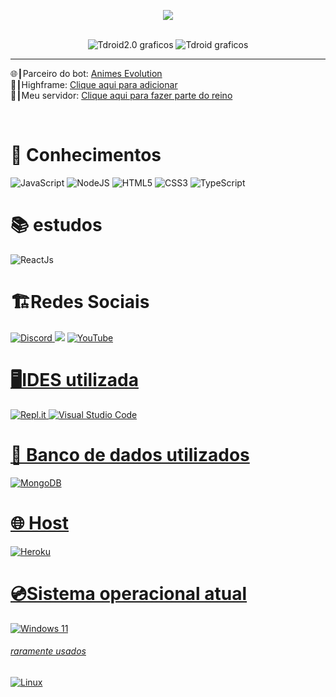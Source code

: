 <!-- BLOG-POST-LIST:START -->
<p align="center">
    <img src="https://discord.c99.nl/widget/theme-4/570700558533656586.png" />
</p>

<p align="center">
    <br>
    <img src="https://github-readme-stats.vercel.app/api?username=Tdroid20&show_icons=true&custom_title=Tdroid2.0%20Droid%20Tech%20Company®&title_color=35ff00&bg_color=161B22&text_color=11bbb2&count_private=true&icon_color=35ff00&border_color=161B22" alt="Tdroid2.0 graficos" />
    <img src="https://github-readme-stats.vercel.app/api/top-langs/?username=Tdroid20&layout=compact&title_color=35ff00&bg_color=161B22&text_color=11bbb2&count_private=true&icon_color=11bbb2&border_color=161B22&show_icons=true&custom_title=Linguagens mais usadas" alt="Tdroid graficos " />

</p>
<hr>

🌐┃Parceiro do bot: <a href="https://discord.gg/animesbrasil">Animes Evolution<a/>
<br>
🤖┃Highframe: <a href="https://discord.com/oauth2/authorize?client_id=901168812563525702&permissions=2147483647&scope=bot%20applications.commands">Clique aqui para adicionar</a>
 <br>
  🏰┃Meu servidor: <a href="https://discord.gg/NMv9a2dzHb">Clique aqui para fazer parte do reino</a>

<br>
    <h1>📑 Conhecimentos</h1>

<img alt="JavaScript" src="https://img.shields.io/badge/javascript-%23323330.svg?style=for-the-badge&logo=javascript&logoColor=%23F7DF1E"/>
<img alt="NodeJS" src="https://img.shields.io/badge/node.js-%2343853D.svg?style=for-the-badge&logo=node.js&logoColor=white"/>
<img alt="HTML5" src="https://img.shields.io/badge/html5-%23E34F26.svg?style=for-the-badge&logo=html5&logoColor=white"/> <img alt="CSS3" src="https://img.shields.io/badge/css3-%231572B6.svg?style=for-the-badge&logo=css3&logoColor=white"/>
<img alt="TypeScript" src="https://img.shields.io/badge/typescript-%23007ACC.svg?style=for-the-badge&logo=typescript&logoColor=white"/>
    <h1>📚 estudos </h1>
<img alt="ReactJs" src="https://img.shields.io/badge/ReactJs-%2320232a.svg?style=for-the-badge&logo=react&logoColor=%2361DAFB"/>

<h1>🏗️Redes Sociais</h1>

<a href="https://discord.gg/NMv9a2dzHb"> 
<img alt="Discord" src="https://img.shields.io/badge/Discord-%237289DA.svg?style=for-the-badge&logo=discord&logoColor=white"/>
    </a>    
 <img src="https://img.shields.io/badge/Playstation-003791?style=for-the-badge&logo=playstation&logoColor=white">
<a href="https://youtube.com/c/tdroid20youtuber">
<img alt="YouTube" src="https://img.shields.io/badge/T droid 2.0-%23FF0000.svg?style=for-the-badge&logo=YouTube&logoColor=white"/>
    <h1>🖥️IDES utilizada</h1>
    <img alt="Repl.it" src="https://img.shields.io/badge/Repl.it-%230D101E.svg?style=for-the-badge&logo=Replit&logoColor=white"/> <img alt="Visual Studio Code" src="https://img.shields.io/badge/VisualStudioCode-0078d7.svg?style=for-the-badge&logo=visual-studio-code&logoColor=white"/>
    <h1>💾 Banco de dados utilizados</h1>
<img alt="MongoDB" src ="https://img.shields.io/badge/MongoDB-%234ea94b.svg?style=for-the-badge&logo=mongodb&logoColor=white"/>

<h1>🌐 Host</h1>
        <img alt="Heroku" src="https://img.shields.io/badge/heroku-%23430098.svg?style=for-the-badge&logo=heroku&logoColor=white">
    
<h1>💿Sistema operacional atual</h1>
    <img alt="Windows 11" src="https://img.shields.io/badge/Windows-0078D6?style=for-the-badge&logo=windows&logoColor=white" />
    <h6>raramente usados</h6> 
    <img alt="Linux" src="https://img.shields.io/badge/Linux-FCC624?style=for-the-badge&logo=linux&logoColor=black">


<!-- BLOG-POST-LIST:END -->
